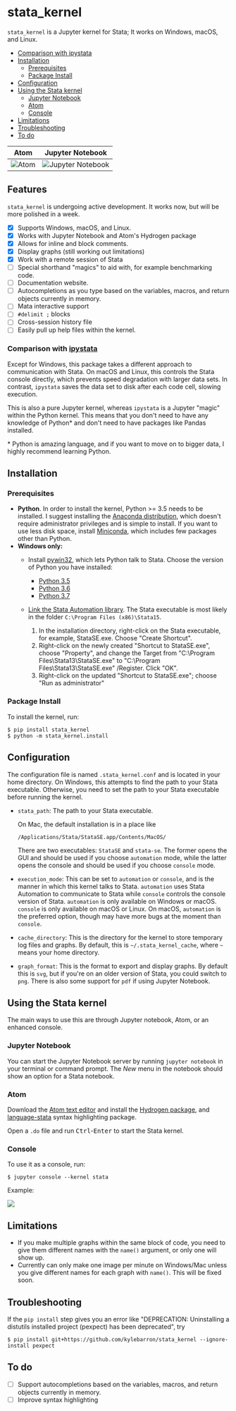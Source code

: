 # stata_kernel

`stata_kernel` is a Jupyter kernel for Stata; It works on Windows, macOS, and
Linux.

- [Comparison with ipystata](#comparison-with-ipystata)
- [Installation](#installation)
    - [Prerequisites](#prerequisites)
    - [Package Install](#package-install)
- [Configuration](#configuration)
- [Using the Stata kernel](#using-the-stata-kernel)
    - [Jupyter Notebook](#jupyter-notebook)
    - [Atom](#atom)
    - [Console](#console)
- [Limitations](#limitations)
- [Troubleshooting](#troubleshooting)
- [To do](#to-do)

Atom             |  Jupyter Notebook
:-------------------------:|:-------------------------:
![Atom](./img/atom.png)    |  ![Jupyter Notebook](./img/jupyter_notebook.png)


## Features

`stata_kernel` is undergoing active development. It works now, but will be more
polished in a week.

- [x] Supports Windows, macOS, and Linux.
- [x] Works with Jupyter Notebook and Atom's Hydrogen package
- [x] Allows for inline and block comments.
- [x] Display graphs (still working out limitations)
- [x] Work with a remote session of Stata
- [ ] Special shorthand "magics" to aid with, for example benchmarking code.
- [ ] Documentation website.
- [ ] Autocompletions as you type based on the variables, macros, and return objects currently in memory.
- [ ] Mata interactive support
- [ ] `#delimit ;` blocks
- [ ] Cross-session history file
- [ ] Easily pull up help files within the kernel.

### Comparison with [ipystata](https://github.com/TiesdeKok/ipystata)

Except for Windows, this package takes a different approach to communication
with Stata. On macOS and Linux, this controls the Stata console directly, which
prevents speed degradation with larger data sets. In contrast, `ipystata` saves
the data set to disk after each code cell, slowing execution.

This is also a pure Jupyter kernel, whereas `ipystata` is a Jupyter "magic" within the Python kernel. This means that you don't need to have any knowledge of Python* and don't need to have packages like Pandas installed.

\* Python is amazing language, and if you want to move on to bigger data, I highly recommend learning Python.

## Installation

### Prerequisites

- **Python**. In order to install the kernel, Python >= 3.5 needs to be installed. I suggest installing the [Anaconda distribution](https://www.anaconda.com/download/), which doesn't require administrator privileges and is simple to install. If you want to use less disk space, install [Miniconda](https://conda.io/miniconda.html), which includes few packages other than Python.
- **Windows only:**
    - Install [pywin32](https://github.com/mhammond/pywin32/releases/latest), which lets Python talk to Stata. Choose the version of Python you have installed:
        - [Python 3.5](https://github.com/mhammond/pywin32/releases/download/b223/pywin32-223.win-amd64-py3.5.exe)
        - [Python 3.6](https://github.com/mhammond/pywin32/releases/download/b223/pywin32-223.win-amd64-py3.6.exe)
        - [Python 3.7](https://github.com/mhammond/pywin32/releases/download/b223/pywin32-223.win-amd64-py3.7.exe)
    - [Link the Stata Automation library](https://www.stata.com/automation/#install). The Stata executable is most likely in the folder `C:\Program Files (x86)\Stata15`.

        1. In the installation directory, right-click on the Stata executable, for example, StataSE.exe. Choose "Create Shortcut".
        2. Right-click on the newly created "Shortcut to StataSE.exe", choose "Property", and change the Target from "C:\Program Files\Stata13\StataSE.exe" to "C:\Program Files\Stata13\StataSE.exe" /Register. Click "OK".
        3. Right-click on the updated "Shortcut to StataSE.exe"; choose "Run as administrator"

### Package Install

To install the kernel, run:

```
$ pip install stata_kernel
$ python -m stata_kernel.install
```


## Configuration

The configuration file is named `.stata_kernel.conf` and is located in your home directory. On Windows, this attempts to find the path to your Stata executable. Otherwise, you need to set the path to your Stata executable before running the kernel.

- `stata_path`: The path to your Stata executable.

    On Mac, the default installation is in a place like
    ```
    /Applications/Stata/StataSE.app/Contents/MacOS/
    ```

    There are two executables: `StataSE` and `stata-se`. The former opens the GUI
    and should be used if you choose `automation` mode, while the latter opens the
    console and should be used if you choose `console` mode.

- `execution_mode`: This can be set to `automation` or `console`, and is the manner in which this kernel talks to Stata. `automation` uses Stata Automation to communicate to Stata while `console` controls the console version of Stata. `automation` is only available on Windows or macOS. `console` is only available on macOS or Linux. On macOS, `automation` is the preferred option, though may have more bugs at the moment than `console`.
- `cache_directory`: This is the directory for the kernel to store temporary log files and graphs. By default, this is `~/.stata_kernel_cache`, where `~` means your home directory.
- `graph_format`: This is the format to export and display graphs. By default this is `svg`, but if you're on an older version of Stata, you could switch to `png`. There is also some support for `pdf` if using Jupyter Notebook.

## Using the Stata kernel

The main ways to use this are through Jupyter notebook, Atom, or an enhanced console.

### Jupyter Notebook

You can start the Jupyter Notebook server by running `jupyter notebook` in your terminal or command prompt. The *New* menu in the notebook should show an option for a Stata notebook.

### Atom

Download the [Atom text editor](https://atom.io) and install the [Hydrogen package](https://atom.io/packages/hydrogen), and [language-stata](https://atom.io/packages/language-stata) syntax highlighting package.

Open a `.do` file and run <kbd>Ctrl</kbd>-<kbd>Enter</kbd> to start the Stata kernel.

### Console

To use it as a console, run:
```
$ jupyter console --kernel stata
```

Example:

<img style="max-width: 500px; height: auto; " src="./img/jupyter_console.png" />

## Limitations

- If you make multiple graphs within the same block of code, you need to give them different names with the `name()` argument, or only one will show up.
- Currently can only make one image per minute on Windows/Mac unless you give different names for each graph with `name()`. This will be fixed soon.

## Troubleshooting

If the `pip install` step gives you an error like "DEPRECATION: Uninstalling a distutils installed project (pexpect) has been deprecated", try
```
$ pip install git+https://github.com/kylebarron/stata_kernel --ignore-install pexpect
```

## To do

- [ ] Support autocompletions based on the variables, macros, and return objects currently in memory.
- [ ] Improve syntax highlighting
